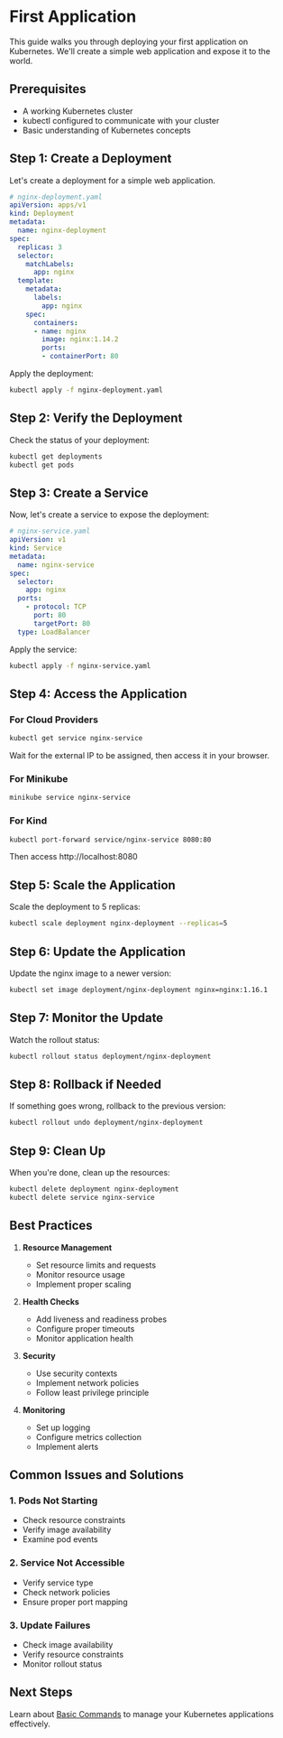 # First Application

This guide walks you through deploying your first application on Kubernetes. We'll create a simple web application and expose it to the world.

## Prerequisites

- A working Kubernetes cluster
- kubectl configured to communicate with your cluster
- Basic understanding of Kubernetes concepts

## Step 1: Create a Deployment

Let's create a deployment for a simple web application.

```yaml
# nginx-deployment.yaml
apiVersion: apps/v1
kind: Deployment
metadata:
  name: nginx-deployment
spec:
  replicas: 3
  selector:
    matchLabels:
      app: nginx
  template:
    metadata:
      labels:
        app: nginx
    spec:
      containers:
      - name: nginx
        image: nginx:1.14.2
        ports:
        - containerPort: 80
```

Apply the deployment:
```bash
kubectl apply -f nginx-deployment.yaml
```

## Step 2: Verify the Deployment

Check the status of your deployment:
```bash
kubectl get deployments
kubectl get pods
```

## Step 3: Create a Service

Now, let's create a service to expose the deployment:

```yaml
# nginx-service.yaml
apiVersion: v1
kind: Service
metadata:
  name: nginx-service
spec:
  selector:
    app: nginx
  ports:
    - protocol: TCP
      port: 80
      targetPort: 80
  type: LoadBalancer
```

Apply the service:
```bash
kubectl apply -f nginx-service.yaml
```

## Step 4: Access the Application

### For Cloud Providers
```bash
kubectl get service nginx-service
```
Wait for the external IP to be assigned, then access it in your browser.

### For Minikube
```bash
minikube service nginx-service
```

### For Kind
```bash
kubectl port-forward service/nginx-service 8080:80
```
Then access http://localhost:8080

## Step 5: Scale the Application

Scale the deployment to 5 replicas:
```bash
kubectl scale deployment nginx-deployment --replicas=5
```

## Step 6: Update the Application

Update the nginx image to a newer version:
```bash
kubectl set image deployment/nginx-deployment nginx=nginx:1.16.1
```

## Step 7: Monitor the Update

Watch the rollout status:
```bash
kubectl rollout status deployment/nginx-deployment
```

## Step 8: Rollback if Needed

If something goes wrong, rollback to the previous version:
```bash
kubectl rollout undo deployment/nginx-deployment
```

## Step 9: Clean Up

When you're done, clean up the resources:
```bash
kubectl delete deployment nginx-deployment
kubectl delete service nginx-service
```

## Best Practices

1. **Resource Management**
   - Set resource limits and requests
   - Monitor resource usage
   - Implement proper scaling

2. **Health Checks**
   - Add liveness and readiness probes
   - Configure proper timeouts
   - Monitor application health

3. **Security**
   - Use security contexts
   - Implement network policies
   - Follow least privilege principle

4. **Monitoring**
   - Set up logging
   - Configure metrics collection
   - Implement alerts

## Common Issues and Solutions

### 1. Pods Not Starting
- Check resource constraints
- Verify image availability
- Examine pod events

### 2. Service Not Accessible
- Verify service type
- Check network policies
- Ensure proper port mapping

### 3. Update Failures
- Check image availability
- Verify resource constraints
- Monitor rollout status

## Next Steps

Learn about [Basic Commands](basic-commands.md) to manage your Kubernetes applications effectively. 